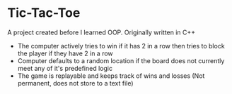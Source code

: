# Tic-Tac-Toe
A project created before I learned OOP. Originally written in C++ <br/>
* The computer actively tries to win if it has 2 in a row then tries to block the player if they have 2 in a row <br/>
* Computer defaults to a random location if the board does not currently meet any of it's predefined logic <br/>
* The game is replayable and keeps track of wins and losses (Not permanent, does not store to a text file)
